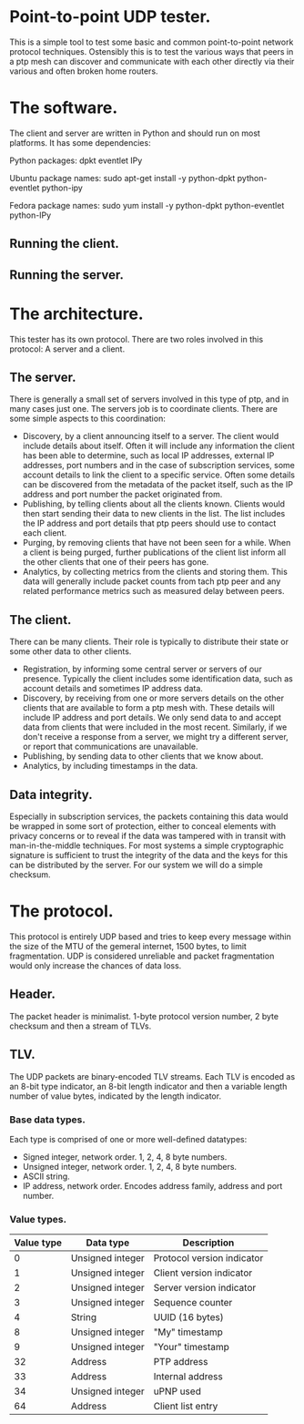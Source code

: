 # Point-to-point UDP tester.

This is a simple tool to test some basic and common point-to-point
network protocol techniques. Ostensibly this is to test the various
ways that peers in a ptp mesh can discover and communicate with
each other directly via their various and often broken home routers.


# The software.

The client and server are written in Python and should run on most
platforms. It has some dependencies:

Python packages:
    dpkt eventlet IPy

Ubuntu package names:
    sudo apt-get install -y python-dpkt python-eventlet python-ipy

Fedora package names:
    sudo yum install -y python-dpkt python-eventlet python-IPy

## Running the client.

## Running the server.


# The architecture.

This tester has its own protocol. There are two roles involved in this
protocol: A server and a client.

## The server.

There is generally a small set of servers involved in this type of ptp,
and in many cases just one. The servers job is to coordinate clients.
There are some simple aspects to this coordination:

* Discovery, by a client announcing itself to a server. The client
would include details about itself. Often it will include any
information the client has been able to determine, such as local
IP addresses, external IP addresses, port numbers and in the case
of subscription services, some account details to link the client
to a specific service. Often some details can be discovered from the
metadata of the packet itself, such as the IP address and port number
the packet originated from.
* Publishing, by telling clients about all the clients known. Clients
would then start sending their data to new clients in the list. The
list includes the IP address and port details that ptp peers should
use to contact each client.
* Purging, by removing clients that have not been seen for a while.
When a client is being purged, further publications of the client
list inform all the other clients that one of their peers has gone.
* Analytics, by collecting metrics from the clients and storing them.
This data will generally include packet counts from tach ptp peer
and any related performance metrics such as measured delay between
peers.

## The client.

There can be many clients. Their role is typically to distribute their
state or some other data to other clients.

* Registration, by informing some central server or servers of our
presence. Typically the client includes some identification data,
such as account details and sometimes IP address data.
* Discovery, by receiving from one or more servers details on the
other clients that are available to form a ptp mesh with. These
details will include IP address and port details. We only send data
to and accept data from clients that were included in the most recent.
Similarly, if we don't receive a response from a server, we might try
a different server, or report that communications are unavailable.
* Publishing, by sending data to other clients that we know about.
* Analytics, by including timestamps in the data.

## Data integrity.

Especially in subscription services, the packets containing this data
would be wrapped in some sort of protection, either to conceal
elements with privacy concerns or to reveal if the data was tampered
with in transit with man-in-the-middle techniques. For most systems
a simple cryptographic signature is sufficient to trust the integrity
of the data and the keys for this can be distributed by the server.
For our system we will do a simple checksum.

# The protocol.

This protocol is entirely UDP based and tries to keep every message
within the size of the MTU of the gemeral internet, 1500 bytes, to
limit fragmentation. UDP is considered unreliable and packet
fragmentation would only increase the chances of data loss.

## Header.

The packet header is minimalist. 1-byte protocol version number,
2 byte checksum and then a stream of TLVs.

## TLV.

The UDP packets are binary-encoded TLV streams. Each TLV is encoded
as an 8-bit type indicator, an 8-bit length indicator and then a
variable length number of value bytes, indicated by the length
indicator.

### Base data types.

Each type is comprised of one or more well-defined datatypes:

* Signed integer, network order. 1, 2, 4, 8 byte numbers.
* Unsigned integer, network order. 1, 2, 4, 8 byte numbers.
* ASCII string.
* IP address, network order. Encodes address family, address
and port number.

### Value types.

| Value type | Data type          | Description
| ---------- | ------------------ | -----------
| 0          | Unsigned integer   | Protocol version indicator
| 1          | Unsigned integer   | Client version indicator
| 2          | Unsigned integer   | Server version indicator
| 3          | Unsigned integer   | Sequence counter
| 4          | String             | UUID (16 bytes)
| 8          | Unsigned integer   | "My" timestamp
| 9          | Unsigned integer   | "Your" timestamp
| 32         | Address            | PTP address
| 33         | Address            | Internal address
| 34         | Unsigned integer   | uPNP used
| 64         | Address            | Client list entry


